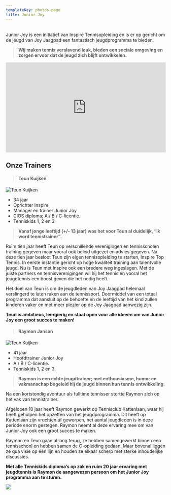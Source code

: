```yaml
---
templateKey: photos-page
title: Junior Joy
---
```

<br>Junior Joy is een initiatief van Inspire Tennisopleiding en is er op gericht om de jeugd van Joy Jaagpad een fantastisch jeugdprogramma te bieden.

> **Wij maken tennis verslavend leuk, bieden een sociale omgeving en zorgen ervoor dat de jeugd zich blijft ontwikkelen.**

<div style="
  position:relative;
  padding-top:56.25%;
  background-size:cover;
  background-image:url(data:image/webp;base64,UklGRnoAAABXRUJQVlA4IG4AAACQAwCdASoUAAsAPtFUo0uoJKMhsAgBABoJZwAAPzIgq9lHLebwAP38TATPOJGCCPvqR2bT7UvGzyCArOMZbkn1CmCIQTWDT+wEBM4DXbAjrouinZUgtsht4qd7GhEkE3t6SoOr/zK8Y/8K2wAAAA==)">
  <div id="overlay" style="position:absolute;top:10%;left:0%;width:40%;height:70%;z-index:2"></div>
  <div id="overlay" style="position:absolute;top:10%;left:60%;width:30%;height:70%;z-index:2"></div>
  <iframe
    id="frame"
    src="https://player.vimeo.com/video/381180333"
    style="position:absolute;top:0;left:0;width:100%;height:100%;"
    frameborder="0"
    allow="autoplay;
    fullscreen"
    allowfullscreen></iframe>
</div>

## Onze Trainers

> #### Teun Kuijken

![](https://res.cloudinary.com/junior-joy/image/upload/v1577894223/teun_ffehbw.png "Teun Kuijken ")

* 34 jaar  
* Oprichter Inspire
* Manager en trainer Junior Joy
* CIOS diploma; A / B / C-licentie.
* Tenniskids 1, 2 en 3.

> **Vanaf jonge leeftijd (+/- 13 jaar) was het voor Teun al duidelijk, “ik word tennistrainer".**

Ruim tien jaar heeft Teun op verschillende verenigingen en tennisscholen training gegeven maar vooral ook beleid uitgezet en advies gegeven. Na deze tien jaar besloot Teun zijn eigen tennisopleiding te starten, Inspire Top Tennis. In eerste instantie gericht op hoge kwaliteit training aan talentvolle jeugd. Nu is Teun met Inspire ook een bredere weg ingeslagen. Met de juiste partners en tennisverenigingen wil hij het tennis en vooral het jeugdtennis een boost geven die het nodig heeft.  

Het doel van Teun is om de jeugdleden van Joy Jaagpad helemaal verslingerd te laten raken aan de tennissport.  Doormiddel van een totaal programma dat aansluit op de behoefte en de leeftijd van het kind zullen kinderen vaker en met meer plezier op de Joy Jaagpad aanwezig zijn.

**Teun is ambitieus, leergierig en staat open voor alle ideeën om van Junior Joy een groot succes te maken!**

> #### Raymon Janson

![](https://res.cloudinary.com/junior-joy/image/upload/c_scale,w_348/v1577894556/ray_foto_noh0tf.jpg "Teun Kuijken ")

* 41 jaar  
* Hoofdtrainer Junior Joy
* A / B / C-licentie.
* Tenniskids 1, 2 en 3.

> **Raymon is een echte jeugdtrainer; met enthousiasme, humor en vakmanschap begeleid hij de jeugd binnen hun tennis ontwikkeling.**

Na een kortstondig avontuur als fulltime tennisser stortte Raymon zich op het vak van tennistrainer.

Afgelopen 10 jaar heeft Raymon gewerkt op Tennisclub Kattenlaan, waar hij heeft geholpen het opzetten van het jeugdprogramma. Dit heeft op Kattenlaan zijn vruchten af geworpen, het aantal jeugdleden is in deze periode enorm gestegen. Raymon neemt al deze ervaring mee om van Junior Joy ook een groot succes te maken.

Raymon en Teun gaan al lang terug, ze hebben samengewerkt binnen een tennisschool en hebben samen de C-opleiding gedaan. Maar bovenal liggen ze qua visie op één lijn en houden ze elkaar scherp met sterke inhoudelijke discussies.

**Met alle Tenniskids diploma’s op zak en ruim 20 jaar ervaring met jeugdtennis is Raymon de aangewezen persoon om het Junior Joy programma aan te sturen.**

![](https://res.cloudinary.com/junior-joy/image/upload/v1577895688/IMG_2749_pubc5h.jpg)
